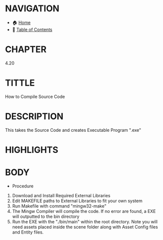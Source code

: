 # NAVIGATION
- 🏠 [Home](../../../README.md)
- 📖 [Table of Contents](../docs_Chapter_0.00_Welcome/doc_Chapter_0.10_Table_of_Contents.md)

# CHAPTER
4.20

# TITTLE
How to Compile Source Code

# DESCRIPTION
This takes the Source Code and creates Executable Program ".exe"

# HIGHLIGHTS

# BODY
- Procedure
1. Download and Install Required External Libraries
2. Edit MAKEFILE paths to External Libraries to fit your own system
3. Run Makefile with command "mingw32-make"
4. The Mingw Compiler will compile the code. If no error are found, a EXE will outputted to the bin directory
5. Run the EXE with the "./bin/main" within the root directory. Note you will need assets placed inside the scene folder along with Asset Config files and Entity files.